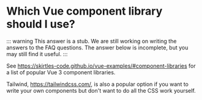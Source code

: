# Which Vue component library should I use?

::: warning This answer is a stub.
We are still working on writing the answers to the FAQ questions. The answer below is incomplete, but you may still find it useful.
:::

See <https://skirtles-code.github.io/vue-examples/#component-libraries> for a list of popular Vue 3 component libraries.

Tailwind, <https://tailwindcss.com/>, is also a popular option if you want to write your own components but don't want to do all the CSS work yourself.
